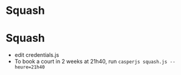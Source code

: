 Squash
==============

# Squash
- edit credentials.js
- To book a court in 2 weeks at 21h40, run ```casperjs squash.js --heure=21h40```